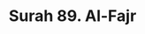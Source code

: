 ---
title       : "Surah 89. Al-Fajr"
DATE        : 7/25/2018 9:18:18 AM
draft       : false
TYPE        : "quran"

BookCode    : "ARB"
SurahNumber : "89"
TotalAyah   : "30"
---